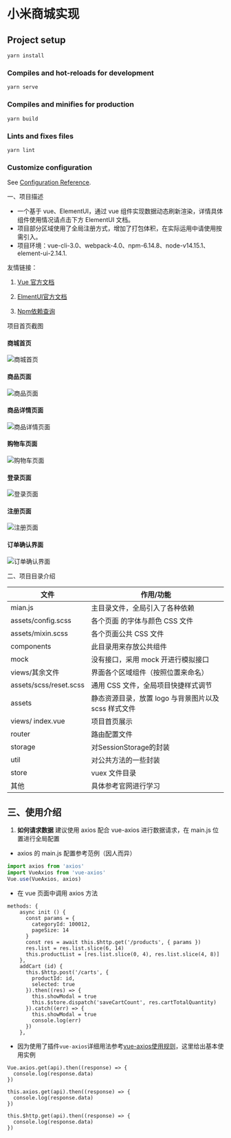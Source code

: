 # 小米商城实现

## Project setup
```
yarn install
```

### Compiles and hot-reloads for development
```
yarn serve
```

### Compiles and minifies for production
```
yarn build
```

### Lints and fixes files
```
yarn lint
```

### Customize configuration
See [Configuration Reference](https://cli.vuejs.org/config/).


一、项目描述

- 一个基于 vue、ElementUI，通过 vue 组件实现数据动态刷新渲染，详情具体组件使用情况请点击下方 ElementUI 文档。
- 项目部分区域使用了全局注册方式，增加了打包体积，在实际运用中请使用按需引入。
- 项目环境：vue-cli-3.0、webpack-4.0、npm-6.14.8、node-v14.15.1、element-ui-2.14.1.

友情链接：

1. [Vue 官方文档](https://cn.vuejs.org/v2/guide/instance.`html`)

2. [ElmentUI官方文档](https://element.eleme.cn/#/zh-CN/component/installation)

3. [Npm依赖查询](https://www.npmjs.com/)

项目首页截图

#### 商城首页
   ![商城首页](https://github.com/zhaokaiwin/zhaokaiwin/blob/main/xiami.png)   
#### 商品页面
   ![商品页面](https://github.com/zhaokaiwin/zhaokaiwin/blob/main/%E5%95%86%E5%93%81%E9%A1%B5%E9%9D%A2.png) 
#### 商品详情页面
   ![商品详情页面](https://github.com/zhaokaiwin/zhaokaiwin/blob/main/%E5%95%86%E5%93%81%E8%AF%A6%E6%83%85%E9%A1%B5%E9%9D%A2.png) 
#### 购物车页面
   ![购物车页面](https://github.com/zhaokaiwin/zhaokaiwin/blob/main/%E8%B4%AD%E7%89%A9%E8%BD%A6%E9%A1%B5%E9%9D%A2.png) 
#### 登录页面
   ![登录页面](https://github.com/zhaokaiwin/zhaokaiwin/blob/main/%E7%99%BB%E5%BD%95%E9%A1%B5%E9%9D%A2.png) 
#### 注册页面
   ![注册页面](https://github.com/zhaokaiwin/zhaokaiwin/blob/main/%E6%B3%A8%E5%86%8C%E9%A1%B5%E9%9D%A2.png) 
#### 订单确认界面
   ![订单确认界面](https://github.com/zhaokaiwin/zhaokaiwin/blob/main/%E8%AE%A2%E5%8D%95%E7%A1%AE%E8%AE%A4%E9%A1%B5%E9%9D%A2.png)


二、项目目录介绍  


| 文件                 | 作用/功能                                           |
| ------------------- | --------------------------------------------------- |
| mian.js             | 主目录文件，全局引入了各种依赖              |
| assets/config.scss   | 各个页面 的字体与颜色 CSS 文件                  |
| assets/mixin.scss | 各个页面公共 CSS 文件                               |
| components | 此目录用来存放公共组件 |
| mock | 没有接口，采用 mock 开进行模拟接口 |
| views/其余文件      | 界面各个区域组件（按照位置来命名） |
| assets/scss/reset.scss | 通用 CSS 文件，全局项目快捷样式调节                 |
| assets              | 静态资源目录，放置 logo 与背景图片以及 scss 样式文件      |
| views/ index.vue    | 项目首页展示                                          |
| router | 路由配置文件 |
| storage | 对SessionStorage的封装 |
| util | 对公共方法的一些封装 |
| store | vuex 文件目录
| 其他 | 具体参考官网进行学习 |

## 三、使用介绍
1. **如何请求数据**
   建议使用 axios 配合 vue-axios 进行数据请求，在 main.js 位置进行全局配置
- axios 的 main.js 配置参考范例（因人而异）
```javascript
import axios from 'axios'
import VueAxios from 'vue-axios'
Vue.use(VueAxios, axios)
```
- 在 vue 页面中调用 axios 方法
```
methods: {
    async init () {
      const params = {
        categoryId: 100012,
        pageSize: 14
      }
      const res = await this.$http.get('/products', { params })
      res.list = res.list.slice(6, 14)
      this.productList = [res.list.slice(0, 4), res.list.slice(4, 8)]
    },
    addCart (id) {
      this.$http.post('/carts', {
        productId: id,
        selected: true
      }).then((res) => {
        this.showModal = true
        this.$store.dispatch('saveCartCount', res.cartTotalQuantity)
      }).catch((err) => {
        this.showModal = true
        console.log(err)
      })
    },
```
- 因为使用了插件`vue-axios`详细用法参考[vue-axios使用规则](https://www.npmjs.com/package/vue-axios)，这里给出基本使用实例
```
Vue.axios.get(api).then((response) => {
  console.log(response.data)
})

this.axios.get(api).then((response) => {
  console.log(response.data)
})

this.$http.get(api).then((response) => {
  console.log(response.data)
})
```
